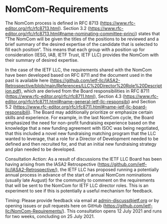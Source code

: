 # NomCom-Requirements

The NomCom process is defined in RFC 8713 (https://www.rfc-editor.org/rfc/rfc8713.html). Section 3.2 (https://www.rfc-editor.org/rfc/rfc8713.html#name-nominating-committee-princi) states that “The NomCom will be given the titles of the positions to be reviewed and a brief summary of the desired expertise of the candidate that is selected to fill each position”. This means that each group with a position up for consideration (IESG, IAB, IETF Trust, IETF LLC) provides the NomCom with their summary of desired expertise. 

In the case of the IETF LLC, the requirements shared with the NomCom have been developed based on RFC 8711 and the document used in the past is available here (https://github.com/ietf-llc/IASA2-Retrospective/blob/main/References/LLC%20Director%20Role%20Description.pdf), which are derived from the Board responsibilities in RFC 8711 (https://www.rfc-editor.org/rfc/rfc8711.html), Section 4.3 (https://www.rfc-editor.org/rfc/rfc8711.html#name-general-ietf-llc-responsibi) and Section 5.2 (https://www.rfc-editor.org/rfc/rfc8711.html#name-ietf-llc-board-responsibili). The Board may additionally prioritize or emphasize certain skills and experience. For example, in the last NomCom cycle, the Board emphasized the need for non-profit fundraising experience based on the knowledge that a new funding agreement with ISOC was being negotiated, that this included a novel new fundraising matching program that the LLC wanted to leverage, that a role for a Director of Development needed to be defined and then recruited for, and that an initial new fundraising strategy and plan needed to be developed.

Consultation Action: As a result of discussions the IETF LLC Board has been having arising from the IASA2 Retrospective (https://github.com/ietf-llc/IASA2-Retrospective/), the IETF LLC has proposed running a potentially annual process in advance of the start of annual NomCom nominations (usually late August) for the community to comment on the requirements that will be sent to the NomCom for IETF LLC director roles. This is an experiment to see if this is potentially a useful mechanism for feedback. 

Timing: Please provide feedback via email at admin-discuss@ietf.org or by opening issues or pull requests here on GitHub (https://github.com/ietf-llc/NomCom-Requirements/). This consultation opens 12 July 2021 and runs for two weeks, concluding on 25 July 2021.
